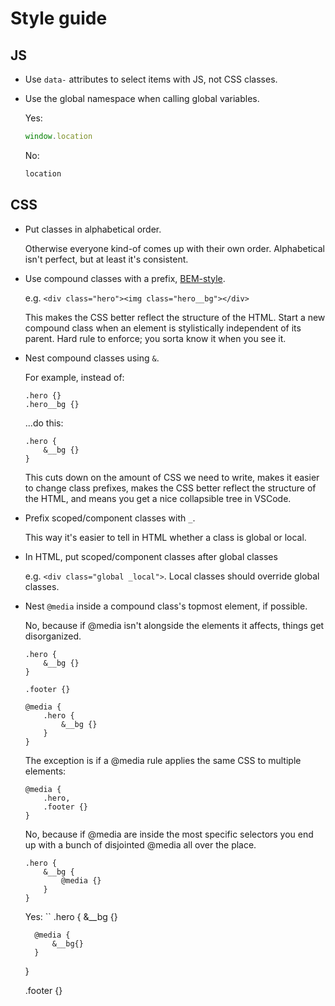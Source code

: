 # Style guide

## JS

- Use `data-` attributes to select items with JS, not CSS classes.
- Use the global namespace when calling global variables.

    Yes:
    ```js
    window.location
    ```

    No:
    ```js
    location
    ```

## CSS

- Put classes in alphabetical order.

    Otherwise everyone kind-of comes up with their own order. Alphabetical isn't perfect, but at least it's consistent.

- Use compound classes with a prefix, [BEM-style](https://getbem.com/introduction/).

    e.g. `<div class="hero"><img class="hero__bg"></div>`

    This makes the CSS better reflect the structure of the HTML. Start a new compound class when an element is stylistically independent of its parent. Hard rule to enforce; you sorta know it when you see it.

- Nest compound classes using `&`.

    For example, instead of:
    ```
    .hero {}
    .hero__bg {}
    ```
    ...do this:
    ```
    .hero {
        &__bg {}
    }
    ```

    This cuts down on the amount of CSS we need to write, makes it easier to change class prefixes, makes the CSS better reflect the structure of the HTML, and means you get a nice collapsible tree in VSCode.

- Prefix scoped/component classes with `_`.

    This way it's easier to tell in HTML whether a class is global or local.

- In HTML, put scoped/component classes after global classes

    e.g. `<div class="global _local">`. Local classes should override global classes.

- Nest `@media` inside a compound class's topmost element, if possible.

    No, because if @media isn't alongside the elements it affects, things get disorganized.
    ```
    .hero {
        &__bg {}
    }

    .footer {}

    @media {
        .hero {
            &__bg {}
        }
    }
    ```

    The exception is if a @media rule applies the same CSS to multiple elements:
    ```
    @media {
        .hero,
        .footer {}
    }
    ```

    No, because if @media are inside the most specific selectors you end up with a bunch of disjointed @media all over the place.
    ```
    .hero {
        &__bg {
            @media {}
        }
    }
    ```

    Yes:
    ``
    .hero {
        &__bg {}

        @media {
            &__bg{}
        }
    }

    .footer {}
    ```
